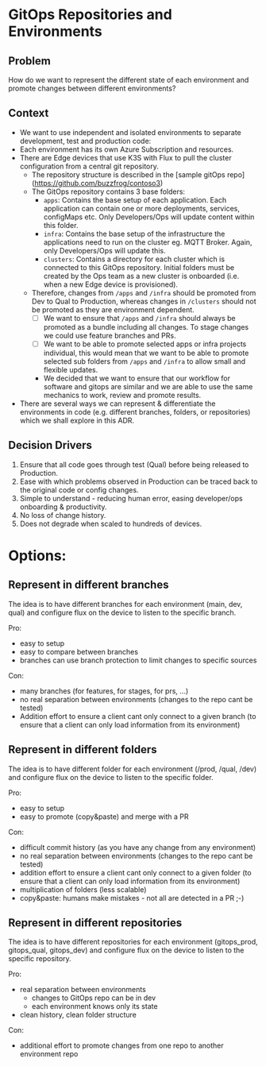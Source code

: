 # GitOps Repositories and Environments

## Problem
How do we want to represent the different state of each environment and promote changes between different environments?

## Context
- We want to use independent and isolated environments to separate development, test and production code:
- Each environment has its own Azure Subscription and resources.
- There are Edge devices that use K3S with Flux to pull the cluster configuration from a central git repository.
  - The repository structure is described in the [sample gitOps repo] (https://github.com/buzzfrog/contoso3)
  - The GitOps repository contains 3 base folders:
    - `apps`: Contains the base setup of each application. Each application can contain one or more deployments, services, configMaps etc.  Only Developers/Ops will update content within this folder.
    - `infra`: Contains the base setup of the infrastructure the applications need to run on the cluster eg. MQTT Broker.  Again, only Developers/Ops will update this.
    - `clusters`: Contains a directory for each cluster which is connected to this GitOps repository.  Initial folders must be created by the Ops team as a new cluster is onboarded (i.e. when a new Edge device is provisioned).
  - Therefore, changes from `/apps` and `/infra` should be promoted from Dev to Qual to Production, whereas changes in `/clusters` should not be promoted as they are environment dependent.
    - [ ] We want to ensure that `/apps` and `/infra` should always be promoted as a bundle including all changes. To stage changes we could use feature branches and PRs.
    - [ ] We want to be able to promote selected apps or infra projects individual, this would mean that we want to be able to promote selected sub folders from `/apps` and `/infra` to allow small and flexible updates.
    - We decided that we want to ensure that our workflow for software and gitops are similar and we are able to use the same mechanics to work, review and promote results. 
- There are several ways we can represent & differentiate the environments in code (e.g. different branches, folders, or repositories) which we shall explore in this ADR.

## Decision Drivers

1. Ensure that all code goes through test (Qual) before being released to Production.
2. Ease with which problems observed in Production can be traced back to the original code or config changes.
3. Simple to understand - reducing human error, easing developer/ops onboarding & productivity.
4. No loss of change history.
5. Does not degrade when scaled to hundreds of devices.

# Options:
## Represent in different branches
The idea is to have different branches for each environment (main, dev, qual) and configure flux on the device to listen to the specific branch.

Pro:
- easy to setup
- easy to compare between branches
- branches can use branch protection to limit changes to specific sources

Con:
- many branches (for features, for stages, for prs, ...)
- no real separation between environments (changes to the repo cant be tested)
- Addition effort to ensure a client cant only connect to a given branch (to ensure that a client can only load information from its environment)

## Represent in different folders
The idea is to have different folder for each environment (/prod, /qual, /dev) and configure flux on the device to listen to the specific folder.

Pro:
- easy to setup
- easy to promote (copy&paste) and merge with a PR

Con:
- difficult commit history (as you have any change from any environment)
- no real separation between environments (changes to the repo cant be tested)
- addition effort to ensure a client cant only connect to a given folder (to ensure that a client can only load information from its environment)
- multiplication of folders (less scalable)
- copy&paste: humans make mistakes - not all are detected in a PR ;-)

## Represent in different repositories
The idea is to have different repositories for each environment (gitops_prod, gitops_qual, gitops_dev) and configure flux on the device to listen to the specific repository.

Pro:
- real separation between environments
  - changes to GitOps repo can be in dev
  - each environment knows only its state
- clean history, clean folder structure

Con:
- additional effort to promote changes from one repo to another environment repo

